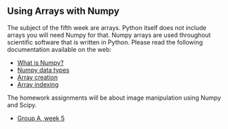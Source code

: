 ## Using Arrays with Numpy
The subject of the fifth week are arrays. Python itself does not include 
arrays you will need Numpy for that. Numpy arrays are used throughout 
scientific software that is written in Python. Please read the 
following documentation available on the web:

* [What is Numpy?](http://docs.scipy.org/doc/numpy/user/whatisnumpy.html)
* [Numpy data types](http://docs.scipy.org/doc/numpy/user/basics.types.html)
* [Array creation](http://docs.scipy.org/doc/numpy/user/basics.creation.html)
* [Array indexing](http://docs.scipy.org/doc/numpy/user/basics.indexing.html)

The homework assignments will be about image manipulation using Numpy and
Scipy.

* [Group A, week 5](assignment-week-5-group-a.pdf)
